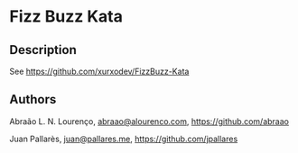 # Fizz Buzz Kata

## Description

See https://github.com/xurxodev/FizzBuzz-Kata

## Authors

Abraão L. N. Lourenço, <abraao@alourenco.com>, <https://github.com/abraao>

Juan Pallarès, <juan@pallares.me>, <https://github.com/jpallares>